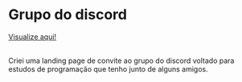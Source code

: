 <h1> Grupo do discord </h1>
<a href="https://iclimacool.github.io/Grupo-do-discord/"> Visualize aqui! </a><br></br>
<p> Criei uma landing page de convite ao grupo do discord voltado para estudos de programação que tenho junto de alguns amigos. </p>
